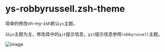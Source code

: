 # ys-robbyrussell.zsh-theme

简单的修改oh-my-zsh默认`ys`主题。

以`ys`主题为主，修改其中的`git`提示信息，`git`提示信息参照`robbyrussell`主题。

![image](https://github.com/gl2fish/ys-robbyrussell.zsh-theme/Snipaste.png)
